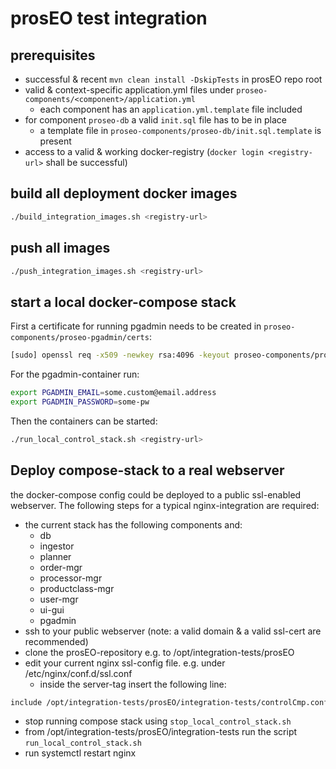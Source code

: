 prosEO test integration
=======================

## prerequisites
- successful & recent `mvn clean install -DskipTests` in prosEO repo root
- valid & context-specific application.yml files under `proseo-components/<component>/application.yml`
  - each component has an `application.yml.template` file included
- for component `proseo-db` a valid `init.sql` file has to be in place
  - a template file in `proseo-components/proseo-db/init.sql.template` is present
- access to a valid & working docker-registry (`docker login <registry-url>` shall be successful)

## build all deployment docker images
```sh
./build_integration_images.sh <registry-url>
```

## push all images
```sh
./push_integration_images.sh <registry-url>
```

## start a local docker-compose stack
First a certificate for running pgadmin needs to be created in `proseo-components/proseo-pgadmin/certs`:
```sh
[sudo] openssl req -x509 -newkey rsa:4096 -keyout proseo-components/proseo-pgadmin/certs/proseo-selfsigned.key -out proseo-components/proseo-pgadmin/certs/proseo-selfsigned.crt -days 9999 -nodes
```
For the pgadmin-container run:
```sh
export PGADMIN_EMAIL=some.custom@email.address
export PGADMIN_PASSWORD=some-pw
```
Then the containers can be started:
```sh
./run_local_control_stack.sh <registry-url>
```

## Deploy compose-stack to a real webserver
the docker-compose config could be deployed to a public ssl-enabled webserver. The following steps for a typical nginx-integration are required:
- the current stack has the following components and:
  - db
  - ingestor
  - planner
  - order-mgr
  - processor-mgr
  - productclass-mgr
  - user-mgr
  - ui-gui
  - pgadmin
- ssh to your public webserver (note: a valid domain & a valid ssl-cert are recommended)
- clone the prosEO-repository e.g. to /opt/integration-tests/prosEO
- edit your current nginx ssl-config file. e.g. under /etc/nginx/conf.d/ssl.conf
  - inside the server-tag insert the following line:
```sh
include /opt/integration-tests/prosEO/integration-tests/controlCmp.conf;
```
- stop running compose stack using `stop_local_control_stack.sh`
- from /opt/integration-tests/prosEO/integration-tests run the script `run_local_control_stack.sh`
- run systemctl restart nginx


